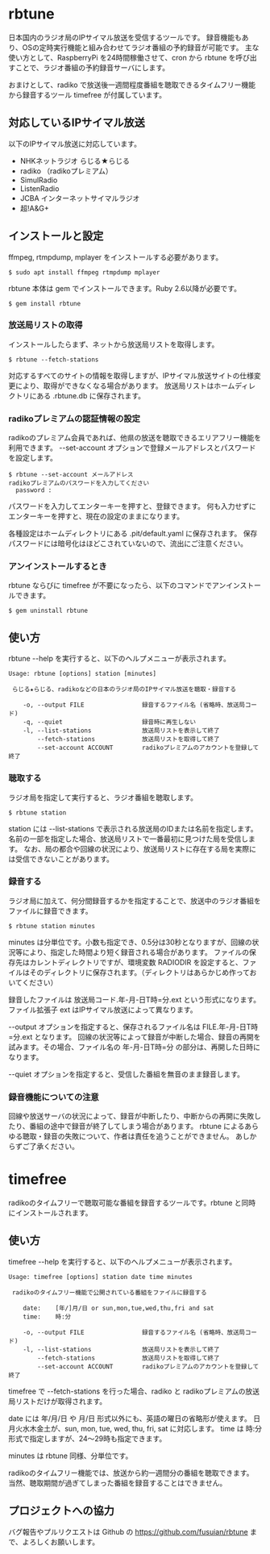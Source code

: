# rbtune

日本国内のラジオ局のIPサイマル放送を受信するツールです。
録音機能もあり、OSの定時実行機能と組み合わせてラジオ番組の予約録音が可能です。
主な使い方として、RaspberryPi を24時間稼働させて、cron から rbtune を呼び出すことで、ラジオ番組の予約録音サーバにします。

おまけとして、radiko で放送後一週間程度番組を聴取できるタイムフリー機能から録音するツール timefree が付属しています。


## 対応しているIPサイマル放送

以下のIPサイマル放送に対応しています。

- NHKネットラジオ らじる★らじる
- radiko （radikoプレミアム）
- SimulRadio
- ListenRadio
- JCBA インターネットサイマルラジオ
- 超!A&G+


## インストールと設定

ffmpeg, rtmpdump, mplayer をインストールする必要があります。

    $ sudo apt install ffmpeg rtmpdump mplayer

rbtune 本体は gem でインストールできます。Ruby 2.6以降が必要です。

    $ gem install rbtune


### 放送局リストの取得

インストールしたらまず、ネットから放送局リストを取得します。

    $ rbtune --fetch-stations

対応するすべてのサイトの情報を取得しますが、IPサイマル放送サイトの仕様変更により、取得ができなくなる場合があります。
放送局リストはホームディレクトリにある .rbtune.db に保存されます。


### radikoプレミアムの認証情報の設定

radikoのプレミアム会員であれば、他県の放送を聴取できるエリアフリー機能を利用できます。
--set-account オプションで登録メールアドレスとパスワードを設定します。

    $ rbtune --set-account メールアドレス
    radikoプレミアムのパスワードを入力してください
      password :

パスワードを入力してエンターキーを押すと、登録できます。
何も入力せずにエンターキーを押すと、現在の設定のままになります。

各種設定はホームディレクトリにある .pit/default.yaml に保存されます。
保存パスワードには暗号化はほどこされていないので、流出にご注意ください。


### アンインストールするとき

rbtune ならびに timefree が不要になったら、以下のコマンドでアンインストールできます。

    $ gem uninstall rbtune


## 使い方

rbtune --help を実行すると、以下のヘルプメニューが表示されます。

    Usage: rbtune [options] station [minutes]

     らじる★らじる、radikoなどの日本のラジオ局のIPサイマル放送を聴取・録音する

        -o, --output FILE                録音するファイル名 (省略時、放送局コード)
        -q, --quiet                      録音時に再生しない
        -l, --list-stations              放送局リストを表示して終了
            --fetch-stations             放送局リストを取得して終了
            --set-account ACCOUNT        radikoプレミアムのアカウントを登録して終了


### 聴取する

ラジオ局を指定して実行すると、ラジオ番組を聴取します。

    $ rbtune station

station には --list-stations で表示される放送局のIDまたは名前を指定します。
名前の一部を指定した場合、放送局リストで一番最初に見つけた局を受信します。
なお、局の都合や回線の状況により、放送局リストに存在する局を実際には受信できないことがあります。


### 録音する

ラジオ局に加えて、何分間録音するかを指定することで、放送中のラジオ番組をファイルに録音できます。

    $ rbtune station minutes

minutes は分単位です。小数も指定でき、0.5分は30秒となりますが、回線の状況等により、指定した時間より短く録音される場合があります。
ファイルの保存先はカレントディレクトリですが、環境変数 RADIODIR を設定すると、ファイルはそのディレクトリに保存されます。（ディレクトリはあらかじめ作っておいてください）

録音したファイルは 放送局コード.年-月-日T時=分.ext という形式になります。ファイル拡張子 ext はIPサイマル放送によって異なります。

--output オプションを指定すると、保存されるファイル名は FILE.年-月-日T時=分.ext となります。
回線の状況等によって録音が中断した場合、録音の再開を試みます。その場合、ファイル名の 年-月-日T時=分 の部分は、再開した日時になります。

--quiet オプションを指定すると、受信した番組を無音のまま録音します。


### 録音機能についての注意

回線や放送サーバの状況によって、録音が中断したり、中断からの再開に失敗したり、番組の途中で録音が終了してしまう場合があります。
rbtune によるあらゆる聴取・録音の失敗について、作者は責任を追うことができません。
あしからずご了承ください。


# timefree

radikoのタイムフリーで聴取可能な番組を録音するツールです。rbtune と同時にインストールされます。


## 使い方

timefree --help を実行すると、以下のヘルプメニューが表示されます。

    Usage: timefree [options] station date time minutes

     radikoのタイムフリー機能で公開されている番組をファイルに録音する

        date:    [年/]月/日 or sun,mon,tue,wed,thu,fri and sat
        time:    時:分

        -o, --output FILE                録音するファイル名 (省略時、放送局コード)
        -l, --list-stations              放送局リストを表示して終了
            --fetch-stations             放送局リストを取得して終了
            --set-account ACCOUNT        radikoプレミアムのアカウントを登録して終了


timefree で --fetch-stations を行った場合、radiko と radikoプレミアムの放送局リストだけが取得されます。

date には 年/月/日 や 月/日 形式以外にも、英語の曜日の省略形が使えます。
日月火水木金土が、sun, mon, tue, wed, thu, fri, sat に対応します。
time は 時:分 形式で指定しますが、24〜29時も指定できます。

minutes は rbtune 同様、分単位です。

radikoのタイムフリー機能では、放送から約一週間分の番組を聴取できます。
当然、聴取期間が過ぎてしまった番組を録音することはできません。


## プロジェクトへの協力

バグ報告やプルリクエストは Github の https://github.com/fusuian/rbtune まで、よろしくお願いします。
